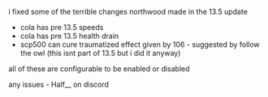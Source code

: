 i fixed some of the terrible changes northwood made in the 13.5 update

- cola has pre 13.5 speeds 
- cola has pre 13.5 health drain 
- scp500 can cure traumatized effect given by 106 - suggested by follow the owl (this isnt part of 13.5 but i did it anyway)

all of these are configurable to be enabled or disabled

any issues - Half__ on discord 
